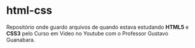 # html-css
 Repositório onde guardo arquivos de quando estava estudando **HTML5** e **CSS3** pelo Curso em Video no Youtube com o Professor Gustavo Guanabara.
